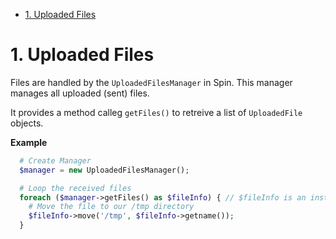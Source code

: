 <!-- MarkdownTOC -->

- [1. Uploaded Files](#1-uploaded-files)

<!-- /MarkdownTOC -->

# 1. Uploaded Files
Files are handled by the `UploadedFilesManager` in Spin. This manager manages all uploaded (sent) files.

It provides a method calleg `getFiles()` to retreive a list of `UploadedFile` objects.

**Example**
```php
  # Create Manager
  $manager = new UploadedFilesManager();

  # Loop the received files
  foreach ($manager->getFiles() as $fileInfo) { // $fileInfo is an instance of UploadedFile
    # Move the file to our /tmp directory
    $fileInfo->move('/tmp', $fileInfo->getname());
  }
```
